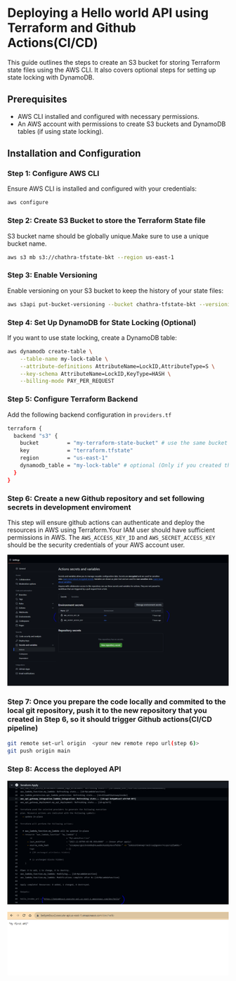 # Deploying a Hello world API using Terraform and Github Actions(CI/CD)

This guide outlines the steps to create an S3 bucket for storing Terraform state files using the AWS CLI. It also covers optional steps for setting up state locking with DynamoDB.

## Prerequisites

- AWS CLI installed and configured with necessary permissions.
- An AWS account with permissions to create S3 buckets and DynamoDB tables (if using state locking).

## Installation and Configuration

### Step 1: Configure AWS CLI

Ensure AWS CLI is installed and configured with your credentials:

```bash
aws configure
```

### Step 2:  Create S3 Bucket to store the Terraform State file
S3 bucket name should be globally unique.Make sure to use a unique bucket name.

```bash
aws s3 mb s3://chathra-tfstate-bkt --region us-east-1

```

### Step 3:  Enable Versioning
Enable versioning on your S3 bucket to keep the history of your state files:

```bash
aws s3api put-bucket-versioning --bucket chathra-tfstate-bkt --versioning-configuration Status=Enabled
```

### Step 4: Set Up DynamoDB for State Locking (Optional)
If you want to use state locking, create a DynamoDB table:

```bash
aws dynamodb create-table \
    --table-name my-lock-table \
    --attribute-definitions AttributeName=LockID,AttributeType=S \
    --key-schema AttributeName=LockID,KeyType=HASH \
    --billing-mode PAY_PER_REQUEST
```

### Step 5: Configure Terraform Backend
Add the following backend configuration in ```providers.tf```

```bash
terraform {
  backend "s3" {
    bucket         = "my-terraform-state-bucket" # use the same bucket name used in step 2
    key            = "terraform.tfstate" 
    region         = "us-east-1"
    dynamodb_table = "my-lock-table" # optional (Only if you created the DynamoDB table in step 4) 
  }
}
```

### Step 6: Create a new Github repository and set following secrets in development enviroment
This step will ensure github actions can authenticate and deploy the resources in AWS using Terraform.Your IAM user should have sufficient permissions in AWS. The ```AWS_ACCESS_KEY_ID``` and ```AWS_SECRET_ACCESS_KEY``` should be the security credentials of your AWS account user.

![Alt text](image.png)


### Step 7: Once you prepare the code locally and commited to the local git repository, push it to the new repository that you created in Step 6, so it should trigger Github actions(CI/CD pipeline)

```bash
git remote set-url origin  <your new remote repo url(step 6)> 
git push origin main
```


### Step 8: Access the deployed API

![Alt text](image-1.png)

![Alt text](image-2.png)